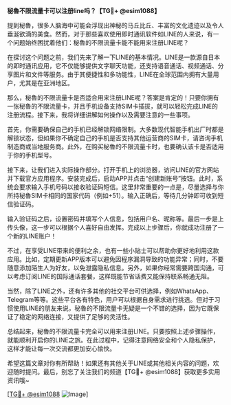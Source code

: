 **秘魯不限流量卡可以注册line吗？【TG💪+ @esim1088】**

提到秘魯，很多人脑海中可能会浮现出神秘的马丘比丘、丰富的文化遗迹以及令人垂涎欲滴的美食。然而，对于那些喜欢使用即时通讯软件如LINE的人来说，有一个问题始终困扰着他们：秘魯的不限流量卡能不能用来注册LINE呢？

在探讨这个问题之前，我们先来了解一下LINE的基本情况。LINE是一款源自日本的即时通讯应用，它不仅能够提供文字聊天功能，还支持语音通话、视频通话、分享图片和文件等服务。由于其便捷性和多功能性，LINE在全球范围内拥有大量用户，尤其是在亚洲地区。

那么，秘魯的不限流量卡是否适合用来注册LINE呢？答案是肯定的！只要你拥有一张秘魯的不限流量卡，并且手机设备支持SIM卡插拔，就可以轻松完成LINE的注册流程。接下来，我将详细讲解如何操作以及需要注意的一些事项。

首先，你需要确保自己的手机已经解锁网络限制。大多数现代智能手机出厂时都是解锁状态，但如果你不确定自己的手机是否支持其他运营商的SIM卡，请咨询手机制造商或当地服务商。此外，在购买秘魯的不限流量卡时，也要确认该卡是否适用于你的手机型号。

接下来，让我们进入实际操作部分。打开手机上的浏览器，访问LINE的官方网站并下载官方应用程序。安装完成后，启动APP并点击“创建新账号”按钮。此时，系统会要求输入手机号码以接收验证码短信。这里非常重要的一点是，尽量选择与你所持秘魯SIM卡相同的国家代码（例如+51）。输入正确后，等待几分钟即可收到短信验证码。

输入验证码之后，设置密码并填写个人信息，包括用户名、昵称等。最后一步是上传头像，这一步可以根据个人喜好自由发挥。完成以上步骤后，你就成功注册了一个新的LINE账户！

不过，在享受LINE带来的便利之余，也有一些小贴士可以帮助你更好地利用这款应用。比如，定期更新APP版本可以避免因程序漏洞导致的功能异常；同时，不要随意添加陌生人为好友，以免泄露隐私信息。另外，如果你经常需要跨国沟通，可以考虑订阅LINE的国际通话套餐，这样既能节省话费又能保持联系畅通无阻。

当然，除了LINE之外，还有许多其他的社交平台可供选择，例如WhatsApp、Telegram等等。这些平台各有特色，用户可以根据自身需求进行挑选。但对于习惯使用LINE的朋友来说，秘魯的不限流量卡无疑是一个不错的选择，因为它既保证了稳定的网络连接，又提供了足够的灵活性。

总结起来，秘魯的不限流量卡完全可以用来注册LINE。只要按照上述步骤操作，就能顺利开启你的LINE之旅。在此过程中，记得注意网络安全和个人隐私保护，这样才能让每一次交流都更加安心愉快。

希望这篇文章对你有所帮助！如果还有其他关于LINE或其他相关内容的问题，欢迎随时提问。最后，别忘了关注我们的频道【TG💪+ @esim1088】获取更多实用资讯哦~

[[TG💪+ @esim1088](https://t.me/s/esim1088) ![Image](https://i.postimg.cc/4NQfJmqS/Snipaste-2025-05-13-00-14-12.png)]
